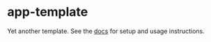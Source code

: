 # app-template

Yet another template. See the [docs](docs/index.md) for setup and usage
instructions.
